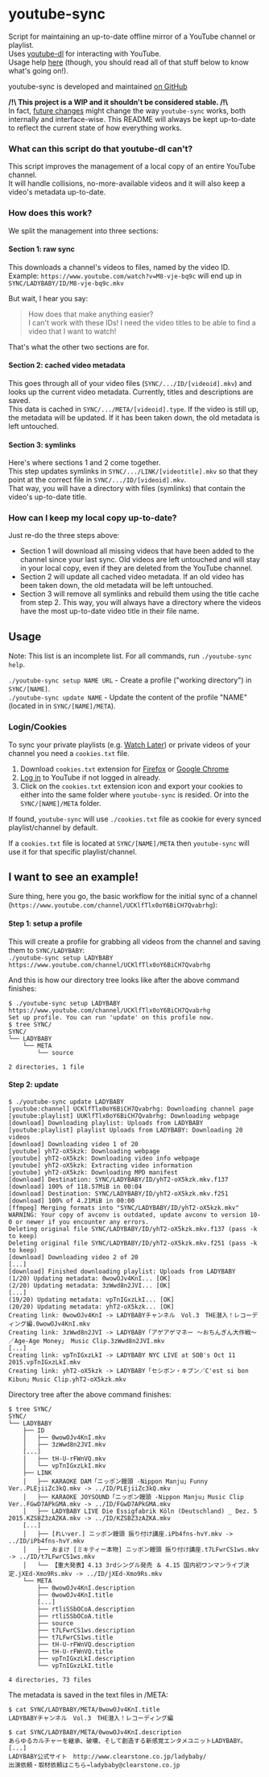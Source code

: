 # youtube-sync

Script for maintaining an up-to-date offline mirror of a YouTube channel or playlist.  
Uses [youtube-dl](https://github.com/rg3/youtube-dl/) for interacting with YouTube.  
Usage help [here](#usage) (though, you should read all of that stuff below to know what's going on!).

youtube-sync is developed and maintained [on GitHub](https://github.com/PotcFdk/youtube-sync)  

**/!\\ This project is a WIP and it shouldn't be considered stable. /!\\**  
In fact, [future changes](https://github.com/PotcFdk/youtube-sync/issues?q=is%3Aissue+is%3Aopen+label%3Aenhancement) might change the way `youtube-sync` works, both internally and interface-wise. This README will always be kept up-to-date to reflect the current state of how everything works.

### What can this script do that youtube-dl can't?
This script improves the management of a local copy of an entire YouTube channel.  
It will handle collisions, no-more-available videos and it will also keep a video's metadata up-to-date.

### How does this work?
We split the management into three sections:

#### Section 1: raw sync
This downloads a channel's videos to files, named by the video ID.  
Example: `https://www.youtube.com/watch?v=M8-vje-bq9c` will end up in `SYNC/LADYBABY/ID/M8-vje-bq9c.mkv`

But wait, I hear you say:  
>How does that make anything easier?  
>I can't work with these IDs! I need the video titles to be able to find a video that I want to watch!

That's what the other two sections are for.

#### Section 2: cached video metadata
This goes through all of your video files (`SYNC/.../ID/[videoid].mkv`) and looks up the current video metadata. Currently, titles and descriptions are saved.  
This data is cached in `SYNC/.../META/[videoid].type`.
If the video is still up, the metadata will be updated. If it has been taken down, the old metadata is left untouched.

#### Section 3: symlinks
Here's where sections 1 and 2 come together.  
This step updates symlinks in `SYNC/.../LINK/[videotitle].mkv` so that they point at the correct file in `SYNC/.../ID/[videoid].mkv`.  
That way, you will have a directory with files (symlinks) that contain the video's up-to-date title.

### How can I keep my local copy up-to-date?
Just re-do the three steps above:  
* Section 1 will download all missing videos that have been added to the channel since your last sync. Old videos are left untouched and will stay in your local copy, even if they are deleted from the YouTube channel.  
* Section 2 will update all cached video metadata. If an old video has been taken down, the old metadata will be left untouched.  
* Section 3 will remove all symlinks and rebuild them using the title cache from step 2. This way, you will always have a directory where the videos have the most up-to-date video title in their file name.  

## Usage

Note: This list is an incomplete list. For all commands, run `./youtube-sync help`.  

`./youtube-sync setup NAME URL` - Create a profile ("working directory") in `SYNC/[NAME]`.  
`./youtube-sync update NAME` - Update the content of the profile "NAME" (located in in `SYNC/[NAME]/META`).  

### Login/Cookies
To sync your private playlists (e.g. [Watch Later](https://www.youtube.com/playlist?list=WL)) or private videos of your channel you need a `cookies.txt` file.

1. Download `cookies.txt` extension for [Firefox](https://addons.mozilla.org/en-US/firefox/addon/cookies-txt/) or [Google Chrome](https://chrome.google.com/webstore/detail/cookiestxt/njabckikapfpffapmjgojcnbfjonfjfg)
1. [Log in](https://www.youtube.com/signin) to YouTube if not logged in already.
1. Click on the `cookies.txt` extension icon and export your cookies to either into the same folder where `youtube-sync` is resided. Or into the `SYNC/[NAME]/META` folder.

If found, `youtube-sync` will use `./cookies.txt` file as cookie for every synced playlist/channel by default.

If a `cookies.txt` file is located at `SYNC/[NAME]/META` then `youtube-sync` will use it for that specific playlist/channel.

## I want to see an example!
Sure thing, here you go, the basic workflow for the initial sync of a channel (`https://www.youtube.com/channel/UCKlfTlx0oY6BiCH7Qvabrhg`):  


#### Step 1: setup a profile
This will create a profile for grabbing all videos from the channel and saving them to `SYNC/LADYBABY`:  
`./youtube-sync setup LADYBABY https://www.youtube.com/channel/UCKlfTlx0oY6BiCH7Qvabrhg`

And this is how our directory tree looks like after the above command finishes:

```
$ ./youtube-sync setup LADYBABY https://www.youtube.com/channel/UCKlfTlx0oY6BiCH7Qvabrhg
Set up profile. You can run 'update' on this profile now.
$ tree SYNC/
SYNC/
└── LADYBABY
    └── META
        └── source

2 directories, 1 file
```

#### Step 2: update
```
$ ./youtube-sync update LADYBABY
[youtube:channel] UCKlfTlx0oY6BiCH7Qvabrhg: Downloading channel page
[youtube:playlist] UUKlfTlx0oY6BiCH7Qvabrhg: Downloading webpage
[download] Downloading playlist: Uploads from LADYBABY
[youtube:playlist] playlist Uploads from LADYBABY: Downloading 20 videos
[download] Downloading video 1 of 20
[youtube] yhT2-oX5kzk: Downloading webpage
[youtube] yhT2-oX5kzk: Downloading video info webpage
[youtube] yhT2-oX5kzk: Extracting video information
[youtube] yhT2-oX5kzk: Downloading MPD manifest
[download] Destination: SYNC/LADYBABY/ID/yhT2-oX5kzk.mkv.f137
[download] 100% of 118.57MiB in 00:04
[download] Destination: SYNC/LADYBABY/ID/yhT2-oX5kzk.mkv.f251
[download] 100% of 4.21MiB in 00:00
[ffmpeg] Merging formats into "SYNC/LADYBABY/ID/yhT2-oX5kzk.mkv"
WARNING: Your copy of avconv is outdated, update avconv to version 10-0 or newer if you encounter any errors.
Deleting original file SYNC/LADYBABY/ID/yhT2-oX5kzk.mkv.f137 (pass -k to keep)
Deleting original file SYNC/LADYBABY/ID/yhT2-oX5kzk.mkv.f251 (pass -k to keep)
[download] Downloading video 2 of 20
[...]
[download] Finished downloading playlist: Uploads from LADYBABY
(1/20) Updating metadata: 0wowOJv4KnI... [OK]
(2/20) Updating metadata: 3zWwd8n2JVI... [OK]
[...]
(19/20) Updating metadata: vpTnIGxzLkI... [OK]
(20/20) Updating metadata: yhT2-oX5kzk... [OK]
Creating link: 0wowOJv4KnI -> LADYBABYチャンネル　Vol.3　THE潜入！レコーディング編.0wowOJv4KnI.mkv
Creating link: 3zWwd8n2JVI -> LADYBABY「アゲアゲマネー ～おちんぎん大作戦～／Age-Age Money」 Music Clip.3zWwd8n2JVI.mkv
[...]
Creating link: vpTnIGxzLkI -> LADYBABY NYC LIVE at SOB's Oct 11 2015.vpTnIGxzLkI.mkv
Creating link: yhT2-oX5kzk -> LADYBABY「セシボン・キブン／C'est si bon Kibun」Music Clip.yhT2-oX5kzk.mkv
```

Directory tree after the above command finishes:

```
$ tree SYNC/
SYNC/
└── LADYBABY
    ├── ID
    │   ├── 0wowOJv4KnI.mkv
    │   ├── 3zWwd8n2JVI.mkv
    [...]
    │   ├── tH-U-rFWnVQ.mkv
    │   └── vpTnIGxzLkI.mkv
    ├── LINK
    │   ├── KARAOKE DAM「ニッポン饅頭 -Nippon Manju」Funny Ver..PLEjiiZc3kQ.mkv -> ../ID/PLEjiiZc3kQ.mkv
    │   ├── KARAOKE JOYSOUND「ニッポン饅頭 -Nippon Manju」Music Clip Ver..FGwD7APkGMA.mkv -> ../ID/FGwD7APkGMA.mkv
    │   ├── LADYBABY LIVE Die Essigfabrik Köln (Deutschland) _ Dez. 5 2015.KZSBZ3zAZKA.mkv -> ../ID/KZSBZ3zAZKA.mkv
    [...]
    │   ├── [れいver.] ニッポン饅頭 振り付け講座.iPb4fns-hvY.mkv -> ../ID/iPb4fns-hvY.mkv
    │   ├── おまけ [ミキティー本物] ニッポン饅頭 振り付け講座.t7LFwrCS1ws.mkv -> ../ID/t7LFwrCS1ws.mkv
    │   └── 【重大発表】4.13 3rdシングル発売 ＆ 4.15 国内初ワンマンライブ決定.jXEd-Xmo9Rs.mkv -> ../ID/jXEd-Xmo9Rs.mkv
    └── META
        ├── 0wowOJv4KnI.description
        ├── 0wowOJv4KnI.title
        [...]
        ├── rtliSSbOCoA.description
        ├── rtliSSbOCoA.title
        ├── source
        ├── t7LFwrCS1ws.description
        ├── t7LFwrCS1ws.title
        ├── tH-U-rFWnVQ.description
        ├── tH-U-rFWnVQ.title
        ├── vpTnIGxzLkI.description
        └── vpTnIGxzLkI.title

4 directories, 73 files
```

The metadata is saved in the text files in /META:  
```
$ cat SYNC/LADYBABY/META/0wowOJv4KnI.title
LADYBABYチャンネル　Vol.3　THE潜入！レコーディング編

$ cat SYNC/LADYBABY/META/0wowOJv4KnI.description
あらゆるカルチャーを継承、破壊、そして創造する新感覚エンタメユニットLADYBA­BY。
[...]
LADYBABY公式サイト　http://www.clearstone.co.jp/ladybaby/
出演依頼・取材依頼はこちら→ladybaby@clearstone.co.jp
```
